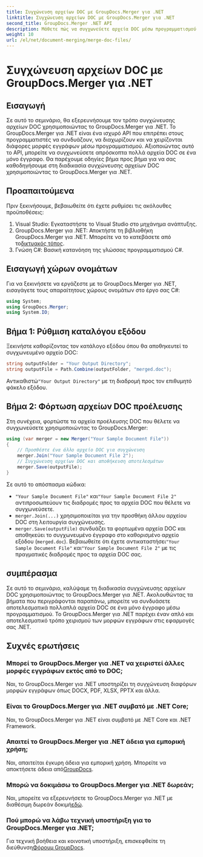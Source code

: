 ```yaml
---
title: Συγχώνευση αρχείων DOC με GroupDocs.Merger για .NET
linktitle: Συγχώνευση αρχείων DOC με GroupDocs.Merger για .NET
second_title: GroupDocs.Merger .NET API
description: Μάθετε πώς να συγχωνεύετε αρχεία DOC μέσω προγραμματισμού χρησιμοποιώντας το GroupDocs.Merger για .NET. Ακολουθήστε τον βήμα προς βήμα οδηγό μας για να συνδυάσετε απρόσκοπτα πολλά έγγραφα σε ένα.
weight: 10
url: /el/net/document-merging/merge-doc-files/
---
```


# Συγχώνευση αρχείων DOC με GroupDocs.Merger για .NET

## Εισαγωγή
Σε αυτό το σεμινάριο, θα εξερευνήσουμε τον τρόπο συγχώνευσης αρχείων DOC χρησιμοποιώντας το GroupDocs.Merger για .NET. Το GroupDocs.Merger για .NET είναι ένα ισχυρό API που επιτρέπει στους προγραμματιστές να συνδυάζουν, να διαχωρίζουν και να χειρίζονται διάφορες μορφές εγγράφων μέσω προγραμματισμού. Αξιοποιώντας αυτό το API, μπορείτε να συγχωνεύσετε απρόσκοπτα πολλά αρχεία DOC σε ένα μόνο έγγραφο. Θα παρέχουμε οδηγίες βήμα προς βήμα για να σας καθοδηγήσουμε στη διαδικασία συγχώνευσης αρχείων DOC χρησιμοποιώντας το GroupDocs.Merger για .NET.
## Προαπαιτούμενα
Πριν ξεκινήσουμε, βεβαιωθείτε ότι έχετε ρυθμίσει τις ακόλουθες προϋποθέσεις:
1. Visual Studio: Εγκαταστήστε το Visual Studio στο μηχάνημα ανάπτυξης.
2.  GroupDocs.Merger για .NET: Αποκτήστε τη βιβλιοθήκη GroupDocs.Merger για .NET. Μπορείτε να το κατεβάσετε από το[δικτυακός τόπος](https://releases.groupdocs.com/merger/net/).
3. Γνώση C#: Βασική κατανόηση της γλώσσας προγραμματισμού C#.
## Εισαγωγή χώρων ονομάτων
Για να ξεκινήσετε να εργάζεστε με το GroupDocs.Merger για .NET, εισαγάγετε τους απαραίτητους χώρους ονομάτων στο έργο σας C#:
```csharp
using System; 
using GroupDocs.Merger;
using System.IO;
```
## Βήμα 1: Ρύθμιση καταλόγου εξόδου
Ξεκινήστε καθορίζοντας τον κατάλογο εξόδου όπου θα αποθηκευτεί το συγχωνευμένο αρχείο DOC:
```csharp
string outputFolder = "Your Output Directory";
string outputFile = Path.Combine(outputFolder, "merged.doc");
```
 Αντικαθιστώ`"Your Output Directory"` με τη διαδρομή προς τον επιθυμητό φάκελο εξόδου.
## Βήμα 2: Φόρτωση αρχείων DOC προέλευσης
Στη συνέχεια, φορτώστε τα αρχεία προέλευσης DOC που θέλετε να συγχωνεύσετε χρησιμοποιώντας το GroupDocs.Merger:
```csharp
using (var merger = new Merger("Your Sample Document File"))
{
    // Προσθέστε ένα άλλο αρχείο DOC για συγχώνευση
    merger.Join("Your Sample Document File 2");
    // Συγχώνευση αρχείων DOC και αποθήκευση αποτελεσμάτων
    merger.Save(outputFile);
}
```
Σε αυτό το απόσπασμα κώδικα:
- `"Your Sample Document File"` και`"Your Sample Document File 2"` αντιπροσωπεύουν τις διαδρομές προς τα αρχεία DOC που θέλετε να συγχωνεύσετε.
- `merger.Join(...)` χρησιμοποιείται για την προσθήκη άλλου αρχείου DOC στη λειτουργία συγχώνευσης.
- `merger.Save(outputFile)` συνδυάζει τα φορτωμένα αρχεία DOC και αποθηκεύει το συγχωνευμένο έγγραφο στο καθορισμένο αρχείο εξόδου (`merged.doc`).
 Βεβαιωθείτε ότι έχετε αντικαταστήσει`"Your Sample Document File"` και`"Your Sample Document File 2"` με τις πραγματικές διαδρομές προς τα αρχεία DOC σας.
## συμπέρασμα
Σε αυτό το σεμινάριο, καλύψαμε τη διαδικασία συγχώνευσης αρχείων DOC χρησιμοποιώντας το GroupDocs.Merger για .NET. Ακολουθώντας τα βήματα που περιγράφονται παραπάνω, μπορείτε να συνδυάσετε αποτελεσματικά πολλαπλά αρχεία DOC σε ένα μόνο έγγραφο μέσω προγραμματισμού. Το GroupDocs.Merger για .NET παρέχει έναν απλό και αποτελεσματικό τρόπο χειρισμού των μορφών εγγράφων στις εφαρμογές σας .NET.

## Συχνές ερωτήσεις
### Μπορεί το GroupDocs.Merger για .NET να χειριστεί άλλες μορφές εγγράφων εκτός από το DOC;
Ναι, το GroupDocs.Merger για .NET υποστηρίζει τη συγχώνευση διαφόρων μορφών εγγράφων όπως DOCX, PDF, XLSX, PPTX και άλλα.
### Είναι το GroupDocs.Merger για .NET συμβατό με .NET Core;
Ναι, το GroupDocs.Merger για .NET είναι συμβατό με .NET Core και .NET Framework.
### Απαιτεί το GroupDocs.Merger για .NET άδεια για εμπορική χρήση;
 Ναι, απαιτείται έγκυρη άδεια για εμπορική χρήση. Μπορείτε να αποκτήσετε άδεια από[GroupDocs](https://purchase.groupdocs.com/buy).
### Μπορώ να δοκιμάσω το GroupDocs.Merger για .NET δωρεάν;
 Ναι, μπορείτε να εξερευνήσετε το GroupDocs.Merger για .NET με διαθέσιμη δωρεάν δοκιμή[εδώ](https://releases.groupdocs.com/).
### Πού μπορώ να λάβω τεχνική υποστήριξη για το GroupDocs.Merger για .NET;
 Για τεχνική βοήθεια και κοινοτική υποστήριξη, επισκεφθείτε τη διεύθυνση[Φόρουμ GroupDocs](https://forum.groupdocs.com/c/merger/32).